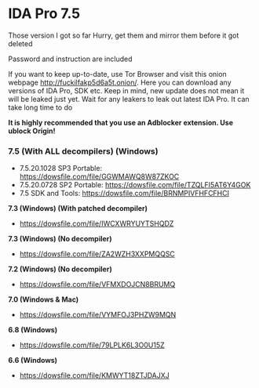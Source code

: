 # IDA Pro 7.5
Those version I got so far
Hurry, get them and mirror them before it got deleted

Password and instruction are included

If you want to keep up-to-date, use Tor Browser and visit this onion webpage http://fuckilfakp5d6a5t.onion/. Here you can download any versions of IDA Pro, SDK etc. Keep in mind, new update does not mean it will be leaked just yet. Wait for any leakers to leak out latest IDA Pro. It can take long time to do

**It is highly recommended that you use an Adblocker extension. Use ublock Origin!**

### **7.5 (With ALL decompilers) (Windows)**
- 7.5.20.1028 SP3 Portable: https://dowsfile.com/file/GGWMAWQ8W87ZKOC
- 7.5.20.0728 SP2 Portable: https://dowsfile.com/file/TZQLFI5AT6Y4GOK
- 7.5 SDK and Tools: https://dowsfile.com/file/BRNMPIVFHFCFHCI

**7.3 (Windows) (With patched decompiler)**
- https://dowsfile.com/file/IWCXWRYUYTSHQDZ

**7.3 (Windows) (No decompiler)**
- https://dowsfile.com/file/ZA2WZH3XXPMQQSC

**7.2 (Windows) (No decompiler)**
- https://dowsfile.com/file/VFMXDOJCN8BRUMQ

**7.0 (Windows & Mac)**
- https://dowsfile.com/file/VYMFOJ3PHZW9MQN

**6.8 (Windows)**
- https://dowsfile.com/file/79LPLK6L3O0U15Z

**6.6 (Windows)**
- https://dowsfile.com/file/KMWYT18ZTJDAJXJ

